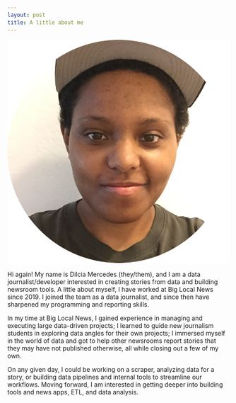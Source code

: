 ```yaml
---
layout: post
title: A little about me
---
```


<!-- ## A little about me: -->

![Alt text](images/IMG_6557-circle.png?raw=true "Title")

Hi again! My name is Dilcia Mercedes (they/them), and I am a data journalist/developer interested in creating stories from data and building newsroom tools. A little about myself, I have worked at Big Local News since 2019. I joined the team as a data journalist, and since then have sharpened my programming and reporting skills. 

In my time at Big Local News, I gained experience in managing and executing large data-driven projects; I learned to guide new journalism students in exploring data angles for their own projects; I immersed myself in the world of data and got to help other newsrooms report stories that they may have not published otherwise, all while closing out a few of my own.

On any given day, I could be working on a scraper, analyzing data for a story, or building data pipelines and internal tools to streamline our workflows. Moving forward, I am interested in getting deeper into building tools and news apps, ETL, and data analysis.
